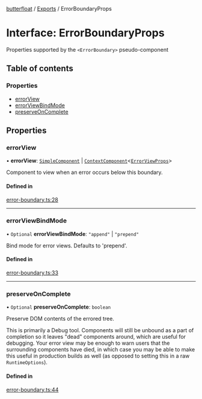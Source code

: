 [butterfloat](../README.md) / [Exports](../modules.md) / ErrorBoundaryProps

# Interface: ErrorBoundaryProps

Properties supported by the `<ErrorBoundary>` pseudo-component

## Table of contents

### Properties

- [errorView](ErrorBoundaryProps.md#errorview)
- [errorViewBindMode](ErrorBoundaryProps.md#errorviewbindmode)
- [preserveOnComplete](ErrorBoundaryProps.md#preserveoncomplete)

## Properties

### errorView

• **errorView**: [`SimpleComponent`](../modules.md#simplecomponent) \| [`ContextComponent`](../modules.md#contextcomponent)\<[`ErrorViewProps`](ErrorViewProps.md)\>

Component to view when an error occurs below this boundary.

#### Defined in

[error-boundary.ts:28](https://github.com/WorldMaker/butterfloat/blob/981cdb4/error-boundary.ts#L28)

___

### errorViewBindMode

• `Optional` **errorViewBindMode**: ``"append"`` \| ``"prepend"``

Bind mode for error views. Defaults to 'prepend'.

#### Defined in

[error-boundary.ts:33](https://github.com/WorldMaker/butterfloat/blob/981cdb4/error-boundary.ts#L33)

___

### preserveOnComplete

• `Optional` **preserveOnComplete**: `boolean`

Preserve DOM contents of the errored tree.

This is primarily a Debug tool. Components will still be unbound
as a part of completion so it leaves "dead" components around,
which are useful for debugging. Your error view may be enough
to warn users that the surrounding components have died, in which
case you may be able to make this useful in production builds as
well (as opposed to setting this in a raw `RuntimeOptions`).

#### Defined in

[error-boundary.ts:44](https://github.com/WorldMaker/butterfloat/blob/981cdb4/error-boundary.ts#L44)
